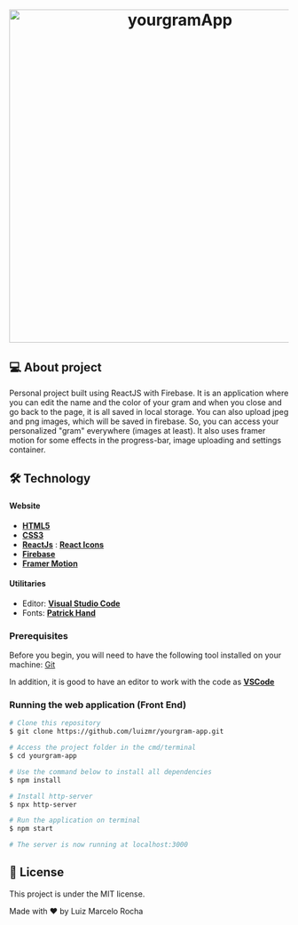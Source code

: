 <h1 align="center">
    <img alt="yourgramApp" title="#yourgramApp" src="./assets/gif1.gif" width="600px"/>
</h1>

## 💻 About project

Personal project built using ReactJS with Firebase. It is an application where you can edit the name and the color of your gram and when you close and go back to the page, it is all saved in local storage. You can also upload jpeg and png images, which will be saved in firebase. So, you can access your personalized "gram" everywhere (images at least). It also uses framer motion for some effects in the progress-bar, image uploading and settings container.

## 🛠 Technology

#### **Website**

-   **[HTML5](https://developer.mozilla.org/pt-BR/docs/Web/HTML/HTML5)**
-   **[CSS3](https://www.w3schools.com/css/)**
-   **[ReactJs](https://pt-br.reactjs.org/)** : **[React Icons](https://react-icons.github.io/react-icons/)**
-   **[Firebase](https://firebase.google.com/?hl=pt-br)**
-   **[Framer Motion](https://www.framer.com/motion/)**

#### **Utilitaries**

-   Editor: **[Visual Studio Code](https://code.visualstudio.com/)**
-   Fonts: **[Patrick Hand](https://fonts.google.com/specimen/Patrick+Hand)**

### Prerequisites

Before you begin, you will need to have the following tool installed on your machine:
[Git](https://git-scm.com)

In addition, it is good to have an editor to work with the code as **[VSCode](https://code.visualstudio.com/)**

### Running the web application (Front End)

```bash
# Clone this repository
$ git clone https://github.com/luizmr/yourgram-app.git

# Access the project folder in the cmd/terminal
$ cd yourgram-app

# Use the command below to install all dependencies
$ npm install

# Install http-server
$ npx http-server

# Run the application on terminal
$ npm start

# The server is now running at localhost:3000
```

## 📝 License

This project is under the MIT license.

Made with ❤️ by Luiz Marcelo Rocha
